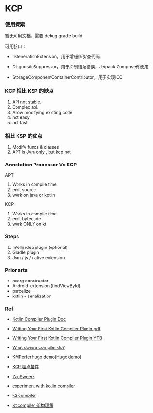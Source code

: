 
# KCP


### 使用探索

暂无可用文档，需要 debug gradle build

可用接口：
- IrGenerationExtension，用于增/删/改/查代码

- DiagnosticSuppressor，用于抑制语法错误，Jetpack Compose有使用

- StorageComponentContainerContributor，用于实现IOC


### KCP 相比 KSP 的缺点
1. API not stable.
2. Complex api.
3. Allow modifying existing code.
4. not easy
5. not fast


### 相比 KSP 的优点
1. Modify funcs & classes
3. APT is Jvm only , but kcp not



### Annotation Processor Vs KCP
APT
1. Works in compile time
2. emit source
3. work on java or kotlin

KCP
1. Works in compile time
2. emit bytecode
3. work ONLY on kt


### Steps
1. Intellij idea plugin (optional)
2. Gradle plugin
3. Jvm / js / native extension


### Prior arts
- noarg  constructor
- Android-extension (findViewById)
- parcelize
- kotlin - serialization

### Ref
- [Kotlin Compiler Plugin Doc](https://kotlinlang.org/docs/all-open-plugin.html)

- [Writing Your First Kotlin Compiler Plugin.pdf](https://resources.jetbrains.com/storage/products/kotlinconf2018/slides/5_Writing%20Your%20First%20Kotlin%20Compiler%20Plugin.pdf)

- [Writing Your First Kotlin Compiler Plugin YTB](https://www.youtube.com/watch?v=w-GMlaziIyo)

- [What does a compiler do?](https://www.youtube.com/watch?v=iTdJJq_LyoY)

- [KMPerferHugo demo(Hugo demo)](https://github.com/roths/KMPerformance)

- [KCP 埋点插件](https://toutiao.io/posts/uaiab50/preview)


- [ZacSweers](https://github.com/ZacSweers/redacted-compiler-plugin)

- [experiment with kotlin compiler](https://www.youtube.com/watch?v=dXg2golPDqM)

- [k2 compiler](https://www.youtube.com/watch?v=iTdJJq_LyoY)

- [Kt compiler 架构理解](https://github.com/ahinchman1/Kotlin-Compiler-Crash-Course)

